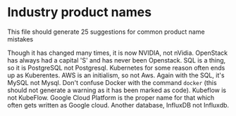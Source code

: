 # Industry product names

This file should generate 25 suggestions for common
product name mistakes

Though it has changed many times, it is now NVIDIA, not nVidia.
OpenStack has always had a capital 'S' and has never been Openstack.
SQL is a thing, so it is PostgreSQL not Postgresql.
Kubernetes for some reason often ends up as Kuberentes.
AWS is an initialism, so not Aws.
Again with the SQL, it's MySQL not Mysql.
Don't confuse Docker with the command `docker` (this should not generate a warning as it has been marked as code).
Kubeflow is not KubeFlow.
Google Cloud Platform is the proper name for that which often gets written as Google cloud.
Another database, InfluxDB not Influxdb.